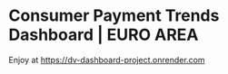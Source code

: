 # Consumer Payment Trends Dashboard | EURO AREA

Enjoy at https://dv-dashboard-project.onrender.com
